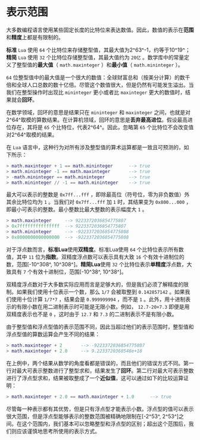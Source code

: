 # 表示范围

大多数编程语言使用某些固定长度的比特位来表达数值。因此，数值的表示在**范围**和**精度**上都是有限制的。

**标准** `Lua` 使用 `64` 个比特位来存储整型值，其最大值为2^63^-1，约等于10^19^；**精简** `Lua` 使用 `32` 个比特位存储整型值，其最大值约为 `20亿` 。数学库中的常量定义了整型值的**最大值**（ `math.maxinteger` ）和**最小值**（ `math.mininteger` ）。

`64` 位整型值中的最大值是一个很大的数值：全球财富总和（按美分计算）的数千倍和全球人口总数的数十亿倍。尽管这个数值很大，但是仍然有可能发生溢出。当我们在整型操作时出现比 `mininteger` 更小或者比 `maxinteger` 更大的数值时，结果就会**回环**。

在数学领域，回环的意思是结果只在 `mininteger` 和 `maxinteger` 之间，也就是对2^64^取模的算数结果。在计算机领域，回环的意思是**丢弃最高进位**。假设最高进位存在，其将是 `65` 个比特位，代表2^64^。因此，忽略第 `65` 个比特位不会改变值对2^64^取模的结果。

在 `Lua` 语言中，这种行为对所有涉及整型值的算术运算都是一致且可预测的，如下所示：

```lua
> math.maxinteger + 1 == math.mininteger      --> true
> math.mininteger -1 == math.maxinteger       --> true
> -math.mininteger == math.mininteger         --> true
> math.mininteger // -1 == math.mininteger    --> true
```

最大可以表示的整数是 `0x7ff...fff` ，即除最高位（符号位，零为非负数值）外其余比特位均为 `1` 。当我们对 `0x7ff...fff` 加 `1` 时，其结果变为 `0x800...000` ，即最小可表示的整数。最小整数比最大整数的表示幅度大 `1` 。

```lua
> math.maxinteger     --> 9223372036854775807
> 0x7fffffffffffffff  --> 9223372036854775807
> math.mininteger     --> -9223372036854775808
> 0x8000000000000000  --> -9223372036854775808
```

对于浮点数而言，**标准Lua**使用**双精度**。标准Lua使用 `64` 个比特位表示所有数值，其中 `11` 位为**指数**。双精度浮点数可以表示具有大致 `16` 个有效十进制位的数，范围[-10^308^, 10^308^]。**精简Lua**使用 `32` 个比特位表示**单精度**浮点数，大致具有 `7` 个有效十进制位，范围[-10^38^, 10^38^]。

双精度浮点数对于大多数实际应用而言是足够大的，但是我们必须了解精度的限制。如果我们使用十位表示一个数，那么 `1/7` 会被取整到 `0.142857142` 。如果我们使用十位计算 `1/7*7` ，结果会是 `0.999999994` ，而不是 `1` 。此外，用十进制表示的有限小数在用二进制表示时可能是无限小数。例如， `12.7-20+7.3` 即便是用双精度表示也不是 `0` ，这时由于 `12.7` 和 `7.3` 的二进制表示不是有限小数。

由于整型值和浮点型值的表示范围不同，因此当超过他们的表示范围时，整型值和浮点型值的算数运算会产生不同的结果：

```lua
> math.maxinteger + 2       --> -9223372036854775807
> math.maxinteger + 2.0     --> 9.2233720368548e+18
```

在上例中，两个结果从数学的角度看都是错误的，而且他们的错误方式不同。第一行对最大可表示整数进行了整型求和，结果发生了**回环**。第二行对最大可表示整数进行了浮点型求和，结果被取整成了一个**近似值**，这可以通过如下的比较运算证明：

```lua
> math.maxinteger + 2.0 == math.maxinteger + 1.0      --> true
```

尽管每一种表示都有其优势，但是只有浮点型才能表示小数。浮点型的值可以表示很大范围，但是浮点型能够表示的整数范围被精确地限制在[-2^53^, 2^53^]之间。在这个范围内，我们基本可以忽略整型和浮点型的区别；超出这个范围后，我们则应该谨慎地思考所使用的表示方式。
